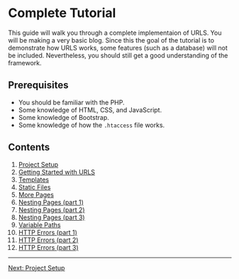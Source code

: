 # Complete Tutorial
This guide will walk you through a complete implementaion of URLS. You will be making a very basic blog. Since this the goal of the tutorial is to demonstrate how URLS works, some features (such as a database) will not be included. Nevertheless, you should still get a good understanding of the framework.

## Prerequisites
* You should be familiar with the PHP.
* Some knowledge of HTML, CSS, and JavaScript.
* Some knowledge of Bootstrap.
* Some knowledge of how the `.htaccess` file works.

## Contents
1. [Project Setup](setup.md)
2. [Getting Started with URLS](getting_started.md)
3. [Templates](templates.md)
4. [Static Files](static_files.md)
5. [More Pages](pages.md)
6. [Nesting Pages (part 1)](nesting_p1.md)
7. [Nesting Pages (part 2)](nesting_p2.md)
8. [Nesting Pages (part 3)](nesting_p3.md)
9. [Variable Paths](variable.md)
10. [HTTP Errors (part 1)](errors_p1.md)
11. [HTTP Errors (part 2)](errors_p2.md)
12. [HTTP Errors (part 3)](errors_p3.md)
___
[Next: Project Setup](setup.md)
